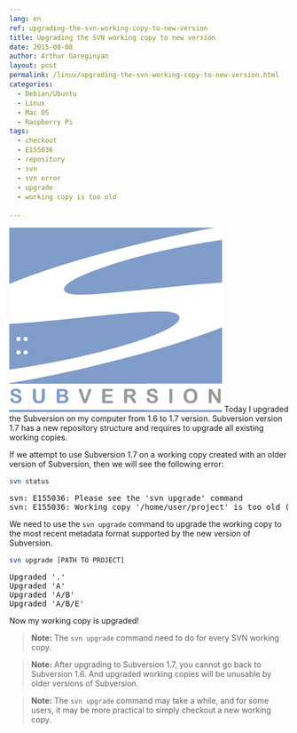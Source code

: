 ```yaml
---
lang: en
ref: upgrading-the-svn-working-copy-to-new-version
title: Upgrading the SVN working copy to new version
date: 2015-08-08
author: Arthur Gareginyan
layout: post
permalink: /linux/upgrading-the-svn-working-copy-to-new-version.html
categories:
  - Debian/Ubuntu
  - Linux
  - Mac OS
  - Raspberry Pi
tags:
  - checkout
  - E155036
  - repository
  - svn
  - svn error
  - upgrade
  - working copy is too old

---
```


![thumb](/images/thumbnail/SubVersion.png)
Today I upgraded the Subversion on my computer from 1.6 to 1.7 version. Subversion version 1.7 has a new repository structure and requires to upgrade all existing working copies.


If we attempt to use Subversion 1.7 on a working copy created with an older version of Subversion, then we will see the following error:

```sh
svn status
```

<pre>
svn: E155036: Please see the 'svn upgrade' command
svn: E155036: Working copy '/home/user/project' is too old (format 10, created by Subversion 1.6)
</pre>

We need to use the `svn upgrade` command to upgrade the working copy to the most recent metadata format supported by the new version of Subversion.

```sh
svn upgrade [PATH TO PROJECT]
```

<pre>
Upgraded '.'
Upgraded 'A'
Upgraded 'A/B'
Upgraded 'A/B/E'
</pre>

Now my working copy is upgraded!

> **Note:** The `svn upgrade` command need to do for every SVN working copy.

> **Note:** After upgrading to Subversion 1.7, you cannot go back to Subversion 1.6. And upgraded working copies will be unusable by older versions of Subversion.

> **Note:** The `svn upgrade` command may take a while, and for some users, it may be more practical to simply checkout a new working copy.
